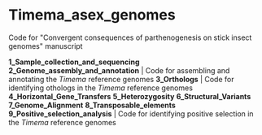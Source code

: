 # Timema_asex_genomes
Code for "Convergent consequences of parthenogenesis on stick insect genomes" manuscript

**1_Sample_collection_and_sequencing** 
**2_Genome_assembly_and_annotation** | Code for assembling and annotating the *Timema* reference genomes
**3_Orthologs** | Code for identifying othologs in the *Timema* reference genomes
**4_Horizontal_Gene_Transfers**
**5_Heterozygosity**
**6_Structural_Variants**
**7_Genome_Alignment**
**8_Transposable_elements**
**9_Positive_selection_analysis** | Code for identifying positive selection in the *Timema* reference genomes
